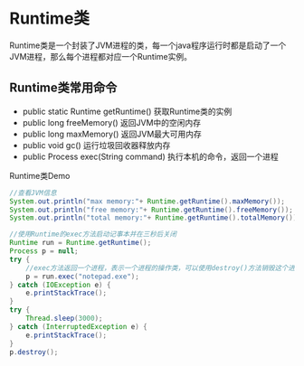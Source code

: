 # Runtime类
Runtime类是一个封装了JVM进程的类，每一个java程序运行时都是启动了一个JVM进程，那么每个进程都对应一个Runtime实例。

## Runtime类常用命令
* public static Runtime getRuntime() 获取Runtime类的实例
* public long freeMemory() 返回JVM中的空闲内存
* public long maxMemory() 返回JVM最大可用内存
* public void gc() 运行垃圾回收器释放内存
* public Process exec(String command) 执行本机的命令，返回一个进程


Runtime类Demo
```java
//查看JVM信息
System.out.println("max memory:"+ Runtime.getRuntime().maxMemory());
System.out.println("free memory:"+ Runtime.getRuntime().freeMemory());
System.out.println("total memory:"+ Runtime.getRuntime().totalMemory());

//使用Runtime的exec方法启动记事本并在三秒后关闭
Runtime run = Runtime.getRuntime();
Process p = null;
try {
    //exec方法返回一个进程，表示一个进程的操作类，可以使用destroy()方法销毁这个进程
    p = run.exec("notepad.exe");
} catch (IOException e) {
    e.printStackTrace();
}
try {
    Thread.sleep(3000);
} catch (InterruptedException e) {
    e.printStackTrace();
}
p.destroy();
```